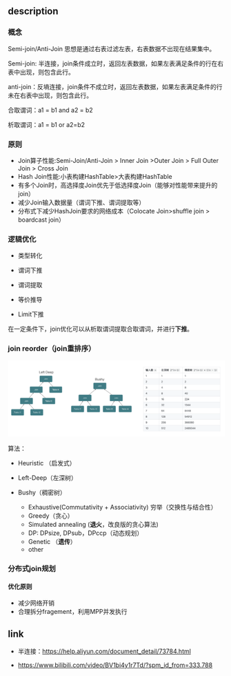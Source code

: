 

## description

### 概念

Semi-join/Anti-Join 思想是通过右表过滤左表，右表数据不出现在结果集中。

Semi-join: 半连接，join条件成立时，返回左表数据，如果左表满足条件的行在右表中出现，则包含此行。

anti-join：反墒连接，join条件不成立时，返回左表数据，如果左表满足条件的行未在右表中出现，则包含此行。

合取谓词：a1 = b1 and a2 = b2

析取谓词：a1 = b1 or a2=b2

### 原则

- Join算子性能:Semi-Join/Anti-Join > Inner Join >Outer Join > Full Outer Join > Cross Join
- Hash Join性能:小表构建HashTable>大表构建HashTable
- 有多个Join时，高选择度Join优先于低选择度Join（能够对性能带来提升的join）
- 减少Join输入数据量（谓词下推、谓词提取等）
- 分布式下减少HashJoin要求的网络成本（Colocate Join>shuffle join > boardcast join）

### 逻辑优化

- 类型转化

- 谓词下推

- 谓词提取

- 等价推导

- Limit下推

在一定条件下，join优化可以从析取谓词提取合取谓词，并进行**下推**。

### join reorder（join重排序）

![join_order.png](../_images/join_order.png)

算法：

- Heuristic （启发式）

- Left-Deep（左深树）

- Bushy（稠密树）
  - Exhaustive(Commutativity + Associativity) 穷举（交换性与结合性）
  - Greedy（贪心）
  - Simulated annealing (**退火**，改良版的贪心算法)
  - DP: DPsize, DPsub，DPccp（动态规划）
  - Genetic （**遗传**）
  - other

### 分布式join规划

#### 优化原则

- 减少网络开销
- 合理拆分fragement，利用MPP并发执行

## link

-  半连接：https://help.aliyun.com/document_detail/73784.html

- https://www.bilibili.com/video/BV1bi4y1r7Td/?spm_id_from=333.788

